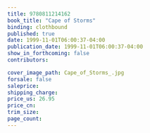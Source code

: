 ```yaml
---
title: 9780811214162
book_title: "Cape of Storms"
binding: clothbound
published: true
date: 1999-11-01T06:00:37-04:00
publication_date: 1999-11-01T06:00:37-04:00
show_in_forthcoming: false
contributors:

cover_image_path: Cape_of_Storms_.jpg
forsale: false
saleprice:
shipping_charge:
price_us: 26.95
price_cn:
trim_size:
page_count:
---
```


